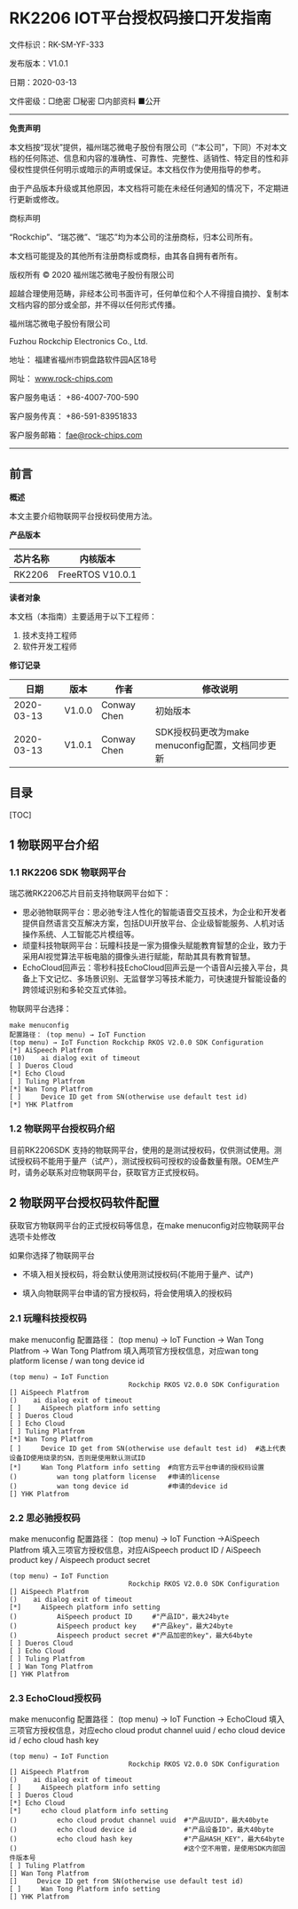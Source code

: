 # RK2206 IOT平台授权码接口开发指南

文件标识：RK-SM-YF-333

发布版本：V1.0.1

日期：2020-03-13

文件密级：□绝密   □秘密   □内部资料   ■公开

------

**免责声明**

本文档按“现状”提供，福州瑞芯微电子股份有限公司（“本公司”，下同）不对本文档的任何陈述、信息和内容的准确性、可靠性、完整性、适销性、特定目的性和非侵权性提供任何明示或暗示的声明或保证。本文档仅作为使用指导的参考。

由于产品版本升级或其他原因，本文档将可能在未经任何通知的情况下，不定期进行更新或修改。

商标声明

“Rockchip”、“瑞芯微”、“瑞芯”均为本公司的注册商标，归本公司所有。

本文档可能提及的其他所有注册商标或商标，由其各自拥有者所有。

版权所有 © 2020 福州瑞芯微电子股份有限公司

超越合理使用范畴，非经本公司书面许可，任何单位和个人不得擅自摘抄、复制本文档内容的部分或全部，并不得以任何形式传播。

福州瑞芯微电子股份有限公司

Fuzhou Rockchip Electronics Co., Ltd.

地址：     福建省福州市铜盘路软件园A区18号

网址：     www.rock-chips.com

客户服务电话： +86-4007-700-590

客户服务传真： +86-591-83951833

客户服务邮箱： fae@rock-chips.com

------

## **前言**

**概述**

本文主要介绍物联网平台授权码使用方法。

**产品版本**

| **芯片名称** | **内核版本**     |
| ------------ | ---------------- |
| RK2206       | FreeRTOS V10.0.1 |

**读者对象**

本文档（本指南）主要适用于以下工程师：

1. 技术支持工程师
2. 软件开发工程师

**修订记录**

| **日期**   | **版本** | **作者** | **修改说明**           |
| ---------- | -------- | --------  | ---------------------- |
| 2020-03-13 | V1.0.0   | Conway Chen | 初始版本               |
| 2020-03-13 | V1.0.1   | Conway Chen | SDK授权码更改为make menuconfig配置，文档同步更新 |

## **目录**

[TOC]

## 1 物联网平台介绍

### 1.1 RK2206 SDK 物联网平台

瑞芯微RK2206芯片目前支持物联网平台如下：

- 思必驰物联网平台：思必驰专注人性化的智能语音交互技术，为企业和开发者提供自然语言交互解决方案，包括DUI开放平台、企业级智能服务、人机对话操作系统、人工智能芯片模组等。
- 顽童科技物联网平台：玩瞳科技是一家为摄像头赋能教育智慧的企业，致力于采用AI视觉算法平板电脑的摄像头进行赋能，帮助其具有教育智慧。
- EchoCloud回声云：零秒科技EchoCloud回声云是一个语音AI云接入平台，具备上下文记忆、多场景识别、无监督学习等技术能力，可快速提升智能设备的跨领域识别和多轮交互式体验。

物联网平台选择：

```
make menuconfig
配置路径： (top menu) → IoT Function
(top menu) → IoT Function Rockchip RKOS V2.0.0 SDK Configuration
[*] AiSpeech Platfrom
(10)    ai dialog exit of timeout
[ ] Dueros Cloud
[*] Echo Cloud
[ ] Tuling Platfrom
[*] Wan Tong Platfrom
[ ]     Device ID get from SN(otherwise use default test id)
[*] YHK Platfrom
```

### 1.2 物联网平台授权码介绍

目前RK2206SDK 支持的物联网平台，使用的是测试授权码，仅供测试使用。测试授权码不能用于量产（试产），测试授权码可授权的设备数量有限。OEM生产时，请务必联系对应物联网平台，获取官方正式授权码。

## 2 物联网平台授权码软件配置

获取官方物联网平台的正式授权码等信息，在make  menuconfig对应物联网平台选项卡处修改

如果你选择了物联网平台

- 不填入相关授权码，将会默认使用测试授权码(不能用于量产、试产)

- 填入向物联网平台申请的官方授权码，将会使用填入的授权码

### 2.1 玩瞳科技授权码

make menuconfig
配置路径： (top menu) → IoT Function → Wan Tong Platfrom → Wan Tong Platfrom
填入两项官方授权信息，对应wan tong platform license / wan tong device id

```
(top menu) → IoT Function
                              Rockchip RKOS V2.0.0 SDK Configuration
[] AiSpeech Platfrom
()    ai dialog exit of timeout
[ ]     AiSpeech platform info setting
[ ] Dueros Cloud
[ ] Echo Cloud
[ ] Tuling Platfrom
[*] Wan Tong Platfrom
[ ]     Device ID get from SN(otherwise use default test id)  #选上代表设备ID使用烧录的SN，否则是使用默认测试ID
[*]     Wan Tong Platform info setting  #向官方云平台申请的授权码设置
()          wan tong platform license   #申请的license
()          wan tong device id          #申请的device id
[] YHK Platfrom
```

### 2.2 思必驰授权码

make menuconfig
配置路径： (top menu) → IoT Function →AiSpeech Platfrom
填入三项官方授权信息，对应AiSpeech product ID / AiSpeech product key / Aispeech product secret

```
(top menu) → IoT Function
                              Rockchip RKOS V2.0.0 SDK Configuration
[] AiSpeech Platfrom
()    ai dialog exit of timeout
[*]     AiSpeech platform info setting
()          AiSpeech product ID     #"产品ID"，最大24byte
()          AiSpeech product key    #"产品key"，最大24byte
()          Aispeech product secret #"产品加密的key"，最大64byte
[ ] Dueros Cloud
[ ] Echo Cloud
[ ] Tuling Platfrom
[ ] Wan Tong Platfrom
[] YHK Platfrom
```

### 2.3 EchoCloud授权码

make menuconfig
配置路径： (top menu) → IoT Function → EchoCloud
填入三项官方授权信息，对应echo cloud produt channel uuid / echo cloud device id / echo cloud hash key

```
(top menu) → IoT Function
                              Rockchip RKOS V2.0.0 SDK Configuration
[] AiSpeech Platfrom
()    ai dialog exit of timeout
[ ]     AiSpeech platform info setting
[ ] Dueros Cloud
[*] Echo Cloud
[*]     echo cloud platform info setting
()          echo cloud produt channel uuid  #"产品UUID"，最大40byte
()          echo cloud device id            #"产品设备ID"，最大40byte
()          echo cloud hash key             #"产品HASH_KEY"，最大64byte
()                                          #这个空不用管，是使用SDK内部固件版本号
[ ] Tuling Platfrom
[] Wan Tong Platfrom
[]     Device ID get from SN(otherwise use default test id)
[ ]     Wan Tong Platform info setting
[] YHK Platfrom
```